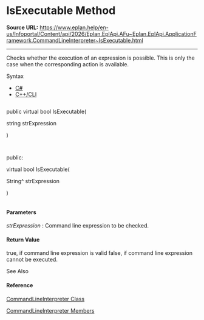 # IsExecutable Method

**Source URL:** https://www.eplan.help/en-us/Infoportal/Content/api/2026/Eplan.EplApi.AFu~Eplan.EplApi.ApplicationFramework.CommandLineInterpreter~IsExecutable.html

---

Checks whether the execution of an expression is possible. This is only the case when the corresponding action is available.

Syntax

- [C#](#i-syntax-CS)
- [C++/CLI](#i-syntax-CPP2005)

```
```
public virtual bool IsExecutable( 
   string strExpression
)
```
```

```
```
public:
virtual bool IsExecutable( 
   String^ strExpression
)
```
```

#### Parameters

*strExpression*
:   Command line expression to be checked.

#### Return Value

true, if command line expression is valid false, if command line expression cannot be executed.



See Also

#### Reference

[CommandLineInterpreter Class](Eplan.EplApi.AFu~Eplan.EplApi.ApplicationFramework.CommandLineInterpreter.html)
  
[CommandLineInterpreter Members](Eplan.EplApi.AFu~Eplan.EplApi.ApplicationFramework.CommandLineInterpreter_members.html)